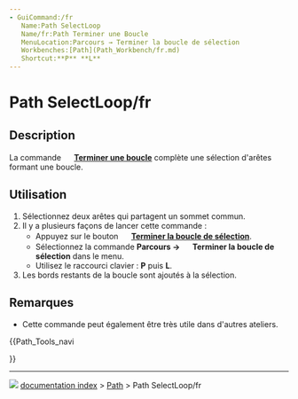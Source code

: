 ```yaml
---
- GuiCommand:/fr
   Name:Path SelectLoop
   Name/fr:Path Terminer une Boucle
   MenuLocation:Parcours → Terminer la boucle de sélection
   Workbenches:[Path](Path_Workbench/fr.md)
   Shortcut:**P** **L**
---
```


# Path SelectLoop/fr

## Description

La commande **<img src="images/Path_SelectLoop.svg" width=16px> [Terminer une boucle](Path_SelectLoop/fr.md)** complète une sélection d\'arêtes formant une boucle.

## Utilisation

1.  Sélectionnez deux arêtes qui partagent un sommet commun.
2.  Il y a plusieurs façons de lancer cette commande :
    -   Appuyez sur le bouton **<img src="images/Path_SelectLoop.svg" width=16px> [Terminer la boucle de sélection](Path_SelectLoop/fr.md)**.
    -   Sélectionnez la commande **Parcours → <img src="images/Path_SelectLoop.svg" width=16px> Terminer la boucle de sélection** dans le menu.
    -   Utilisez le raccourci clavier : **P** puis **L**.
3.  Les bords restants de la boucle sont ajoutés à la sélection.

## Remarques

-   Cette commande peut également être très utile dans d\'autres ateliers.





{{Path_Tools_navi

}}



---
![](images/Right_arrow.png) [documentation index](../README.md) > [Path](Path_Workbench.md) > Path SelectLoop/fr
